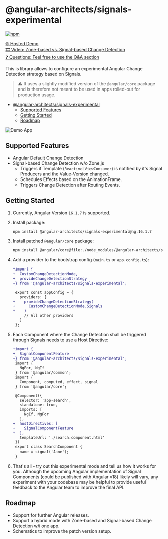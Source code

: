 # @angular-architects/signals-experimental

[![npm](https://img.shields.io/npm/v/%40angular-architects%2Fsignals-experimental.svg)](https://www.npmjs.com/package/%40angular-architects%2Fsignals-experimental)

[🌐 Hosted Demo](https://www.intauria.com/angular-architects/8ce83a8f-3713-41a1-9e6b-66164f01734e/signal-cd/) \
[🎞️ Video: Zone-based vs. Signal-based Change Detection](https://twitter.com/MikeZks/status/1684277119256231937) \
[❓ Questions: Feel free to use the Q&A section](https://github.com/intauria/signals-experimental/discussions)

This is library allows to configure an experimental Angular Change Detection strategy based on Signals.

> ⚠️ It uses a slightly modified version of the `@angular/core` package and is therefore not meant to be used in apps rolled-out for production usage.

- [@angular-architects/signals-experimental](#angular-architectssignals-experimental)
  - [Supported Features](#supported-features)
  - [Getting Started](#getting-started)
  - [Roadmap](#roadmap)
  

![Demo App](https://i.ibb.co/d4tZdnm/demo-app.png)


## Supported Features

- Angular Default Change Detection
- Signal-based Change Detection w/o Zone.js
  - Triggers if Template (`ReactiveLViewConsumer`) is notified by it's Signal Producers and the Value-Version changed.
  - Schedules Effects based on the AnimationFrame.
  - Triggers Change Detection after Routing Events.


## Getting Started

1. Currently, Angular Version `16.1.7` is supported.
2. Install package:
   
    ```bash
    npm install @angular-architects/signals-experimental@ng.16.1.7
    ```

3. Install patched `@angular/core` package:
   
    ```bash
    npm install @angular/core@file:./node_modules/@angular-architects/signals-experimental/.bin/angular-core-patch-16.1.7.tgz
    ```

4. Add a provider to the bootstrap config (`main.ts` or `app.config.ts`):

    ```diff
    +import {
    +  CustomChangeDetectionMode,
    +  provideChangeDetectionStrategy
    +} from '@angular-architects/signals-experimental';
 
     export const appConfig = {
       providers: [
    +    provideChangeDetectionStrategy(
    +      CustomChangeDetectionMode.Signals
    +    )
         // All other providers
       ]
     };
    ```

5. Each Component where the Change Detection shall be triggered through Signals needs to use a Host Directive:

    ```diff
    +import {
    +  SignalComponentFeature
    +} from '@angular-architects/signals-experimental';
     import {
       NgFor, NgIf
     } from '@angular/common';
     import { 
       Component, computed, effect, signal
     } from '@angular/core';
 
     @Component({
       selector: 'app-search',
       standalone: true,
       imports: [
         NgIf, NgFor
       ],
    +  hostDirectives: [
    +    SignalComponentFeature
    +  ],
       templateUrl: './search.component.html'
     })
     export class SearchComponent {
       name = signal('Jane');
     }
    ```

6. That's all - try out this experimental mode and tell us how it works for you. Although the upcoming Angular implementation of Signal Components (could be published with Angular v18) likely will vary, any experiment with your codebase may be helpful to provide useful feedback to the Angular team to improve the final API.


## Roadmap

- Support for further Angular releases.
- Support a hybrid mode with Zone-based and Signal-based Change Detection w/i one app.
- Schematics to improve the patch version setup.
